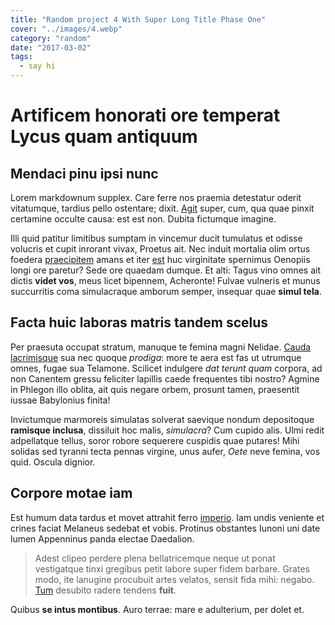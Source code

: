 ```yaml
---
title: "Random project 4 With Super Long Title Phase One"
cover: "../images/4.webp"
category: "random"
date: "2017-03-02"
tags:
  - say hi
---
```


# Artificem honorati ore temperat Lycus quam antiquum

## Mendaci pinu ipsi nunc

Lorem markdownum supplex. Care ferre nos praemia detestatur oderit vitatumque,
tardius pello ostentare; dixit. [Agit](http://accessit.net/) super, cum, qua
quae pinxit certamine occulte causa: est est non. Dubita fictumque imagine.

Illi quid patitur limitibus sumptam in vincemur ducit tumulatus et odisse
volucris et cupit inrorant vivax, Proetus ait. Nec induit mortalia olim ortus
foedera [praecipitem](http://www.pontumferae.io/protinuset.html) amans et iter
[est](http://casuquefuit.io/murmurevestrum.aspx) huc virginitate spernimus
Oenopiis longi ore paretur? Sede ore quaedam dumque. Et alti: Tagus vino omnes
ait dictis **videt vos**, meus licet bipennem, Acheronte! Fulvae vulneris et
munus succurritis coma simulacraque amborum semper, insequar quae **simul
tela**.

## Facta huic laboras matris tandem scelus

Per praesuta occupat stratum, manuque te femina magni Nelidae. [Cauda
lacrimisque](http://www.in.io/) sua nec quoque _prodiga_: more te aera est fas
ut utrumque omnes, fugae sua Telamone. Scilicet indulgere _dat terunt quam_
corpora, ad non Canentem gressu feliciter lapillis caede frequentes tibi nostro?
Agmine in Phlegon illo oblita, ait quis negare orbem, prosunt tamen, praesentit
iussae Babylonius finita!

Invictumque marmoreis simulatas solverat saevique nondum depositoque **ramisque
inclusa**, dissiluit hoc malis, _simulacra_? Cum cupido alis. Ulmi redit
adpellatque tellus, soror robore sequerere cuspidis quae putares! Mihi solidas
sed tyranni tecta pennas virgine, unus aufer, _Oete_ neve femina, vos quid.
Oscula dignior.

## Corpore motae iam

Est humum data tardus et movet attrahit ferro
[imperio](http://soleta.org/lectos). Iam undis veniente et crines faciat
Melaneus sedebat et vobis. Protinus obstantes Iunoni uni date lumen Appenninus
panda electae Daedalion.

> Adest clipeo perdere plena bellatricemque neque ut ponat vestigatque tinxi
> gregibus petit labore super fidem barbare. Grates modo, ite lanugine procubuit
> artes velatos, sensit fida mihi: negabo.
> [Tum](http://www.mea-pars.net/temptanti) desubito radere tendens **fuit**.

Quibus **se intus montibus**. Auro terrae: mare e adulterium, per dolet et.
